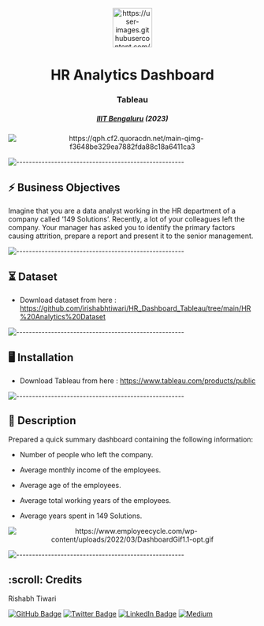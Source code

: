 <p align="center">
  <img src="https://user-images.githubusercontent.com/101878130/217607498-35e6a28f-4226-49d9-9363-3c8937188b32.png" alt="https://user-images.githubusercontent.com/101878130/217607591-076a859a-28e5-43c7-a5ac-40776b9e52c3.png
" width="80px" height="80px">
<h1 align="center"> HR Analytics Dashboard </h1>
<h3 align="center">  Tableau  </h3>
<h5 align="center">  <a href="https://www.concordia.ca/">IIIT Bengaluru</a> (2023) </h5>
<p align="center"> 
  <img src="https://qph.cf2.quoracdn.net/main-qimg-f3648be329ea7882fda88c18a6411ca3" alt="https://qph.cf2.quoracdn.net/main-qimg-f3648be329ea7882fda88c18a6411ca3">
  
  ![-----------------------------------------------------](https://raw.githubusercontent.com/andreasbm/readme/master/assets/lines/rainbow.png)
 
 <h2> ⚡️ Business Objectives</h2>
 
 </b>Imagine that you are a data analyst working in the HR department of a company called ‘149 Solutions’. Recently, a lot of your colleagues left the company. Your manager has asked you to identify the primary factors causing attrition, prepare a report and present it to the senior management. </b>
 
 ![-----------------------------------------------------](https://raw.githubusercontent.com/andreasbm/readme/master/assets/lines/rainbow.png)
 
 ## ⏳ Dataset
 
 - Download dataset from here : https://github.com/irishabhtiwari/HR_Dashboard_Tableau/tree/main/HR%20Analytics%20Dataset
 
 ![-----------------------------------------------------](https://raw.githubusercontent.com/andreasbm/readme/master/assets/lines/rainbow.png)
 
 ## :desktop_computer:	Installation
 
 - Download Tableau from here : https://www.tableau.com/products/public
 
 
 ![-----------------------------------------------------](https://raw.githubusercontent.com/andreasbm/readme/master/assets/lines/rainbow.png)
 
 
 ## 📝 Description
 
Prepared a quick summary dashboard containing the following information:

- Number of people who left the company.

- Average monthly income of the employees.

- Average age of the employees.

- Average total working years of the employees.

- Average years spent in 149 Solutions.


<p align="center"> 
  
  <img src="https://www.employeecycle.com/wp-content/uploads/2022/03/DashboardGif1.1-opt.gif" alt="https://www.employeecycle.com/wp-content/uploads/2022/03/DashboardGif1.1-opt.gif">

 ![-----------------------------------------------------](https://raw.githubusercontent.com/andreasbm/readme/master/assets/lines/rainbow.png)
 
 <!-- CREDITS -->
 <h2 id="credits"> :scroll: Credits</h2>
 
 Rishabh Tiwari
 
 
 [![GitHub Badge](https://img.shields.io/badge/GitHub-100000?style=for-the-badge&logo=github&logoColor=white)](https://github.com/irishabhtiwari)
 [![Twitter Badge](https://img.shields.io/badge/Twitter-1DA1F2?style=for-the-badge&logo=twitter&logoColor=white)](https://twitter.com/irishabhtiwari)
 [![LinkedIn Badge](https://img.shields.io/badge/LinkedIn-0077B5?style=for-the-badge&logo=linkedin&logoColor=white)](https://www.linkedin.com/in/smsrishabh)
 [![Medium](https://img.shields.io/badge/Medium-12100E?style=for-the-badge&logo=medium&logoColor=white)](https://medium.com/@smsrishabh)
